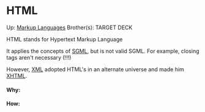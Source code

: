 # HTML

Up: [Markup Languages](markup_languages)
Brother(s):
TARGET DECK

HTML stands for Hypertext Markup Language

It applies the concepts of [SGML](sgml), but is not valid SGML.
For example, closing tags aren't necessary (!!!)


However, [XML](xml) adopted HTML's in an alternate universe and made him [XHTML](xhtml).





































#### Why:
#### How:










